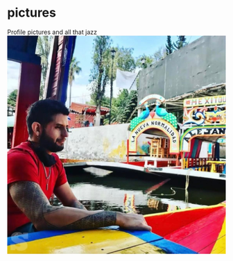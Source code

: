 # pictures
Profile pictures and all that jazz
![My Profile Picture](https://raw.githubusercontent.com/mauloredo/mauloredo/main/profile.jpg)
